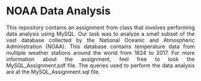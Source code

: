# NOAA Data Analysis

<p align = 'justify'>
This repository contains an assignment from class that involves performing data analysis using MySQL. Our task was to analyze a small subset of the vast database collected by the National Oceanic and Atmospheric Administration (NOAA). This database contains temperature data from multiple weather stations around the world from 1824 to 2017. For more information about the assignment, feel free to look the MySQL_Assignment.pdf file. The queries used to perform the data analysis are at the MySQL_Assignment.sql file.
</p>